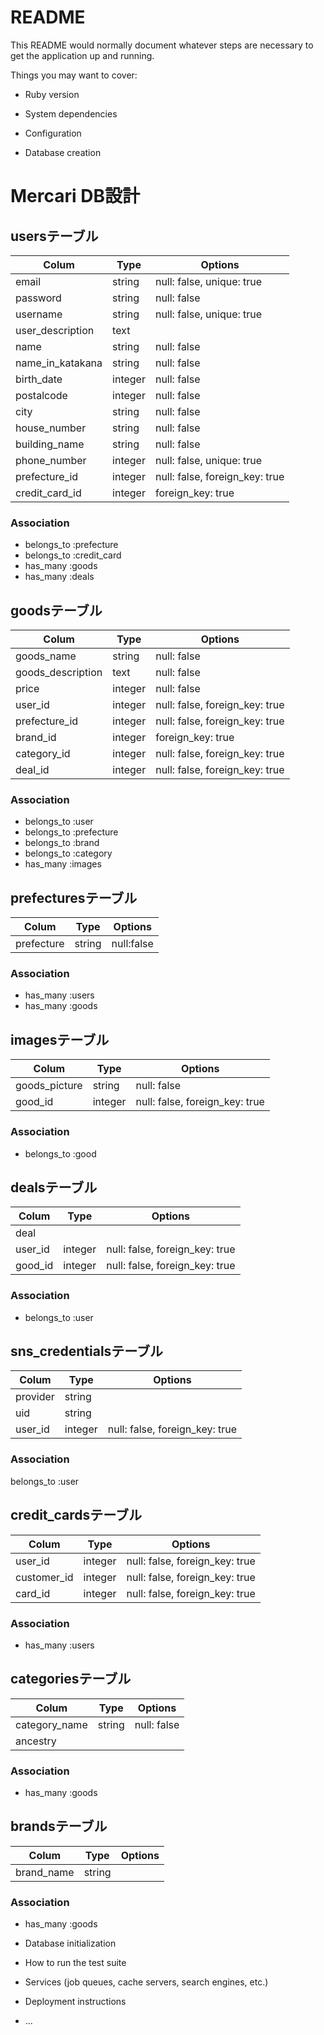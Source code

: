 # README

This README would normally document whatever steps are necessary to get the
application up and running.

Things you may want to cover:

* Ruby version

* System dependencies

* Configuration

* Database creation
# Mercari DB設計
## usersテーブル
|Colum|Type|Options|
|-----|----|------|
|email|string|null: false, unique: true|
|password|string|null: false|
|username|string|null: false, unique: true|
|user_description|text
|name|string|null: false|
|name_in_katakana|string|null: false|
|birth_date|integer|null: false|
|postalcode|integer|null: false|
|city|string|null: false|
|house_number|string|null: false|
|building_name|string|null: false|
|phone_number|integer|null: false, unique: true|
|prefecture_id|integer|null: false, foreign_key: true|
|credit_card_id|integer|foreign_key: true|

### Association
- belongs_to :prefecture
- belongs_to :credit_card
- has_many :goods
- has_many :deals

 
## goodsテーブル
|Colum|Type|Options|
|-----|----|------|
|goods_name|string|null: false|
|goods_description|text|null: false|
|price|integer|null: false|
|user_id|integer|null: false, foreign_key: true|
|prefecture_id|integer|null: false, foreign_key: true|
|brand_id|integer|foreign_key: true|
|category_id|integer|null: false, foreign_key: true|
|deal_id|integer|null: false, foreign_key: true|

### Association
- belongs_to :user 
- belongs_to :prefecture 
- belongs_to :brand
- belongs_to :category
- has_many :images

## prefecturesテーブル
|Colum|Type|Options|
|-----|----|------|
|prefecture|string|null:false|

### Association
- has_many :users
- has_many :goods

## imagesテーブル
|Colum|Type|Options|
|-----|----|------|
|goods_picture|string|null: false|
|good_id|integer|null: false, foreign_key: true|

### Association
- belongs_to :good


## dealsテーブル
|Colum|Type|Options|
|-----|----|------|
|deal||
|user_id|integer|null: false, foreign_key: true|
|good_id|integer|null: false, foreign_key: true|

### Association
- belongs_to :user


## sns_credentialsテーブル
|Colum|Type|Options|
|-----|----|------|
|provider|string
|uid|string
|user_id|integer|null: false, foreign_key: true|

### Association
belongs_to :user

## credit_cardsテーブル
|Colum|Type|Options|
|-----|----|------|
|user_id|integer|null: false, foreign_key: true|
|customer_id|integer|null: false, foreign_key: true|
|card_id|integer|null: false, foreign_key: true|

### Association
- has_many :users


## categoriesテーブル
|Colum|Type|Options|
|-----|----|------|
|category_name|string|null: false|
|ancestry|


### Association
- has_many :goods

## brandsテーブル
|Colum|Type|Options|
|-----|----|------|
|brand_name|string|

### Association
 - has_many :goods






* Database initialization

* How to run the test suite

* Services (job queues, cache servers, search engines, etc.)

* Deployment instructions

* ...